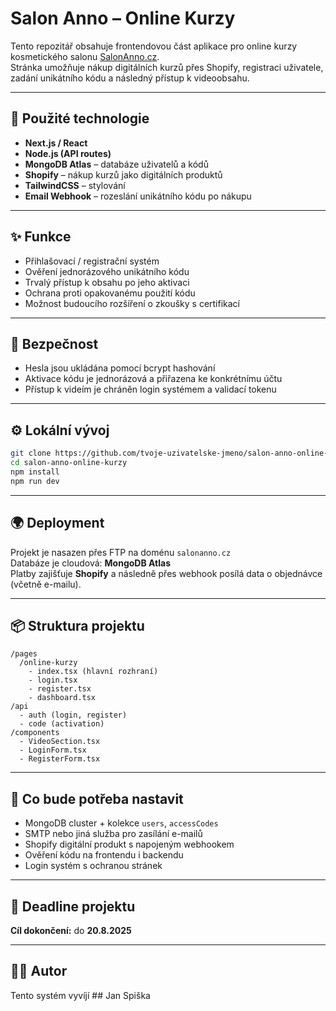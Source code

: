# Salon Anno – Online Kurzy

Tento repozitář obsahuje frontendovou část aplikace pro online kurzy kosmetického salonu [SalonAnno.cz](https://salonanno.cz).  
Stránka umožňuje nákup digitálních kurzů přes Shopify, registraci uživatele, zadání unikátního kódu a následný přístup k videoobsahu.

---

## 🧩 Použité technologie

- **Next.js / React**
- **Node.js (API routes)**
- **MongoDB Atlas** – databáze uživatelů a kódů
- **Shopify** – nákup kurzů jako digitálních produktů
- **TailwindCSS** – stylování
- **Email Webhook** – rozeslání unikátního kódu po nákupu

---

## ✨ Funkce

- Přihlašovací / registrační systém
- Ověření jednorázového unikátního kódu
- Trvalý přístup k obsahu po jeho aktivaci
- Ochrana proti opakovanému použití kódu
- Možnost budoucího rozšíření o zkoušky s certifikací

---

## 🔐 Bezpečnost

- Hesla jsou ukládána pomocí bcrypt hashování
- Aktivace kódu je jednorázová a přiřazena ke konkrétnímu účtu
- Přístup k videím je chráněn login systémem a validací tokenu

---

## ⚙️ Lokální vývoj

```bash
git clone https://github.com/tvoje-uzivatelske-jmeno/salon-anno-online-kurzy.git
cd salon-anno-online-kurzy
npm install
npm run dev
```

---

## 🌍 Deployment

Projekt je nasazen přes FTP na doménu `salonanno.cz`  
Databáze je cloudová: **MongoDB Atlas**  
Platby zajišťuje **Shopify** a následně přes webhook posílá data o objednávce (včetně e-mailu).

---

## 📦 Struktura projektu

```
/pages
  /online-kurzy
    - index.tsx (hlavní rozhraní)
    - login.tsx
    - register.tsx
    - dashboard.tsx
/api
  - auth (login, register)
  - code (activation)
/components
  - VideoSection.tsx
  - LoginForm.tsx
  - RegisterForm.tsx
```

---

## 🧪 Co bude potřeba nastavit

- MongoDB cluster + kolekce `users`, `accessCodes`
- SMTP nebo jiná služba pro zasílání e-mailů
- Shopify digitální produkt s napojeným webhookem
- Ověření kódu na frontendu i backendu
- Login systém s ochranou stránek

---

## 📅 Deadline projektu

**Cíl dokončení:** do **20.8.2025**

---

## 👨‍💻 Autor

Tento systém vyvíjí ## Jan Spiška  
